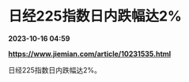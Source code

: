 # 日经225指数日内跌幅达2%

**2023-10-16 04:59**

**https://www.jiemian.com/article/10231535.html**

日经225指数日内跌幅达2%。